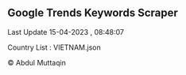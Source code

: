 

## Google Trends Keywords Scraper 
 
Last Update 15-04-2023 , 08:48:07

Country List :
VIETNAM.json



© Abdul Muttaqin 
